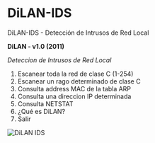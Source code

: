 # DiLAN-IDS
DiLAN-IDS - Detección de Intrusos de Red Local

**DiLAN - v1.0 (2011)**

*Deteccion de Intrusos de Red Local*

   1. Escanear toda la red de clase C (1-254)
   2. Escanear un rago determinado de clase C
   3. Consulta address MAC de la tabla ARP
   4. Consulta una direccion IP determinada
   5. Consulta NETSTAT
   6. ¿Qué es DiLAN?
   7. Salir

![DiLAN IDS](https://raw.githubusercontent.com/adrianlois/DiLAN-IDS/master/screenshots/DiLAN-IDS.png)

